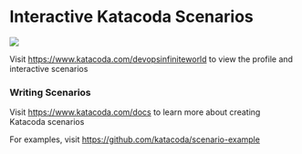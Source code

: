 # Interactive Katacoda Scenarios

[![](http://shields.katacoda.com/katacoda/devopsinfiniteworld/count.svg)](https://www.katacoda.com/devopsinfiniteworld "Get your profile on Katacoda.com")

Visit https://www.katacoda.com/devopsinfiniteworld to view the profile and interactive scenarios

### Writing Scenarios
Visit https://www.katacoda.com/docs to learn more about creating Katacoda scenarios

For examples, visit https://github.com/katacoda/scenario-example
